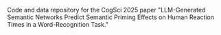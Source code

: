 Code and data repository for the CogSci 2025 paper "LLM-Generated Semantic Networks Predict Semantic Priming Effects on Human Reaction Times in a Word-Recognition Task."
